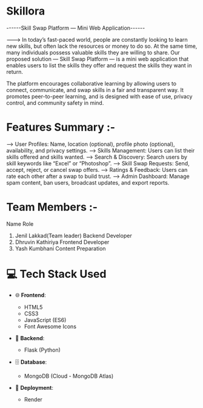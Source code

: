 # Skillora

------Skill Swap Platform — Mini Web Application------

---> In today’s fast-paced world, people are constantly looking to learn new skills, but often lack the resources or money to do so. At the same time, many individuals possess valuable skills they are willing to share. Our proposed solution — Skill Swap Platform — is a mini web application that enables users to list the skills they offer and request the skills they want in return.

The platform encourages collaborative learning by allowing users to connect, communicate, and swap skills in a fair and transparent way. It promotes peer-to-peer learning, and is designed with ease of use, privacy control, and community safety in mind.



# Features Summary :-

--> User Profiles: Name, location (optional), profile photo (optional), availability, and privacy settings.
--> Skills Management: Users can list their skills offered and skills wanted.
--> Search & Discovery: Search users by skill keywords like “Excel” or “Photoshop”.
--> Skill Swap Requests: Send, accept, reject, or cancel swap offers.
--> Ratings & Feedback: Users can rate each other after a swap to build trust.
--> Admin Dashboard: Manage spam content, ban users, broadcast updates, and export reports.



#  Team Members :-

   Name                       Role
1.  Jenil Lakkad(Team leader)    Backend Developer
2.  Dhruvin Kathiriya            Frontend Developer
3.  Yash Kumbhani                Content Preparation

# 💻 Tech Stack Used

- 🌐 **Frontend**:
  - HTML5
  - CSS3
  - JavaScript (ES6)
  - Font Awesome Icons

- 🧠 **Backend**:
  - Flask (Python)

- 🗄️ **Database**:
  - MongoDB (Cloud - MongoDB Atlas)

- 🚀 **Deployment**:
  - Render
